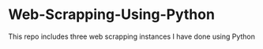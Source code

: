# Web-Scrapping-Using-Python
This repo includes three web scrapping instances I have done using Python
